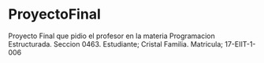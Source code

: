 # ProyectoFinal
Proyecto Final que pidio el profesor en la materia Programacion Estructurada. Seccion 0463. Estudiante; Cristal Familia. Matricula; 17-EIIT-1-006
